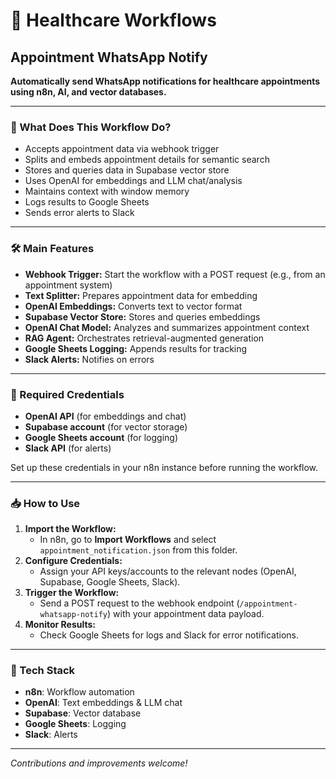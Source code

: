 # 🏥 Healthcare Workflows

## Appointment WhatsApp Notify

**Automatically send WhatsApp notifications for healthcare appointments using n8n, AI, and vector databases.**

---

### 🚀 What Does This Workflow Do?
- Accepts appointment data via webhook trigger
- Splits and embeds appointment details for semantic search
- Stores and queries data in Supabase vector store
- Uses OpenAI for embeddings and LLM chat/analysis
- Maintains context with window memory
- Logs results to Google Sheets
- Sends error alerts to Slack

---

### 🛠️ Main Features
- **Webhook Trigger:** Start the workflow with a POST request (e.g., from an appointment system)
- **Text Splitter:** Prepares appointment data for embedding
- **OpenAI Embeddings:** Converts text to vector format
- **Supabase Vector Store:** Stores and queries embeddings
- **OpenAI Chat Model:** Analyzes and summarizes appointment context
- **RAG Agent:** Orchestrates retrieval-augmented generation
- **Google Sheets Logging:** Appends results for tracking
- **Slack Alerts:** Notifies on errors

---

### 🔑 Required Credentials
- **OpenAI API** (for embeddings and chat)
- **Supabase account** (for vector storage)
- **Google Sheets account** (for logging)
- **Slack API** (for alerts)

Set up these credentials in your n8n instance before running the workflow.

---

### 📥 How to Use
1. **Import the Workflow:**
   - In n8n, go to **Import Workflows** and select `appointment_notification.json` from this folder.
2. **Configure Credentials:**
   - Assign your API keys/accounts to the relevant nodes (OpenAI, Supabase, Google Sheets, Slack).
3. **Trigger the Workflow:**
   - Send a POST request to the webhook endpoint (`/appointment-whatsapp-notify`) with your appointment data payload.
4. **Monitor Results:**
   - Check Google Sheets for logs and Slack for error notifications.

---

### 🧩 Tech Stack
- **n8n**: Workflow automation
- **OpenAI**: Text embeddings & LLM chat
- **Supabase**: Vector database
- **Google Sheets**: Logging
- **Slack**: Alerts

---

_Contributions and improvements welcome!_ 
